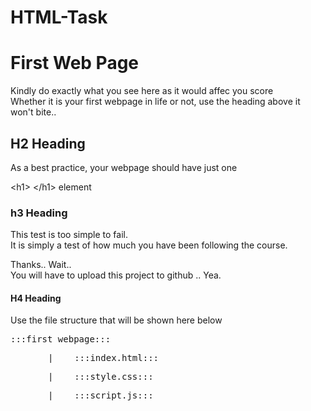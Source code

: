 # HTML-Task
<!DOCTYPE html>
<html lang="en">
<head>
    <meta charset="UTF-8">
    <meta name="viewport" content="width=device-width, initial-scale=1.0">
    <title>Frontend Task for Stage 1</title>
</head>
<body>
    <h1>First Web Page</h1>
    <p>Kindly do exactly what you see here as it would affec you score <br>
    Whether it is your first webpage in life or not, use the heading above it won't bite..</p>
    <h2>H2 Heading</h2>
    <p>As a best practice, your webpage should have just one</p>
    <p> &lt;h1&gt; &lt;/h1&gt; element </p>
    <h3>h3 Heading</h3>
    <p>This test is too simple to fail.<br>
    It is simply a test of how much you have been following the course.</p>
    <p>Thanks.. Wait..<br>
    You will have to upload this project to github .. Yea.</p>
    <h4>H4 Heading</h4>
    <p>Use the file structure that will be shown here below</p>
    <pre>:::first_webpage:::</pre>
    <pre style="margin-left: 60px;">|____:::index.html:::</pre>
    <pre style="margin-left: 60px;">|____:::style.css:::</pre>
    <pre style="margin-left: 60px;">|____:::script.js:::</pre>
</body>
</html>